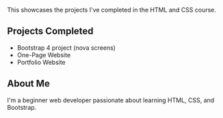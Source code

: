  This showcases the projects I've completed in the HTML and CSS course.

## Projects Completed

- Bootstrap 4 project (nova screens)
- One-Page Website
- Portfolio Website

## About Me

I'm a beginner web developer passionate about learning HTML, CSS, and Bootstrap.
